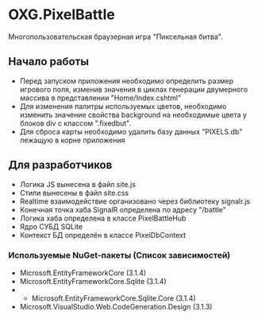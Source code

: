 # OXG.PixelBattle
Многопользовательская браузерная игра "Пиксельная битва".

## Начало работы

- Перед запуском приложения необходимо определить размер игрового поля, изменив значения в циклах генерации двумерного массива в представлении "Home/Index.cshtml"
- Для изменения палитры используемых цветов, необходимо изменить значение свойства background на необходимые цвета у блоков div с классом ".fixedbut".
- Для сброса карты необходимо удалить базу данных "PIXELS.db" лежащую в корне приложения

## Для разработчиков
- Логика JS вынесена в файл site.js
- Стили вынесены в файл site.css
- Realtime взаимодействие организовано через библиотеку signalr.js
- Конечная точка хаба SignalR определена по адресу "/battle"
- Логика хаба определена в классе PixelBattleHub
- Ядро СУБД SQLite
- Контекст БД определён в классе PixelDbContext


### Используемые NuGet-пакеты (Список зависимостей)

* Microsoft.EntityFrameworkCore (3.1.4)
* Microsoft.EntityFrameworkCore.Sqlite (3.1.4)
* * Microsoft.EntityFrameworkCore.Sqlite.Core (3.1.4)
* Microsoft.VisualStudio.Web.CodeGeneration.Design (3.1.3)
